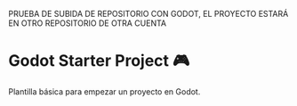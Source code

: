 PRUEBA DE SUBIDA DE REPOSITORIO CON GODOT, EL PROYECTO ESTARÁ EN OTRO REPOSITORIO DE OTRA CUENTA


# Godot Starter Project 🎮

Plantilla básica para empezar un proyecto en Godot.
